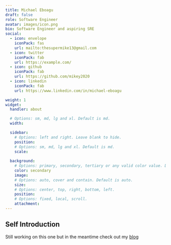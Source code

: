 ```yaml
---
title: Michael Eboagu
draft: false
role: Software Engineer
avatar: images/icon.png
bio: Software Engineer and aspiring SRE
social:
  - icon: envelope
    iconPack: fas
    url: mailto:thesupermike13@gmail.com
  - icon: twitter
    iconPack: fab
    url: https://example.com/
  - icon: github
    iconPack: fab
    url: https://github.com/mikey2020
  - icon: linkedin
    iconPack: fab
    url: https://www.linkedin.com/in/michael-eboagu

weight: 1
widget:
  handler: about

  # Options: sm, md, lg and xl. Default is md.
  width:

  sidebar:
    # Options: left and right. Leave blank to hide.
    position:
    # Options: sm, md, lg and xl. Default is md.
    scale:
  
  background:
    # Options: primary, secondary, tertiary or any valid color value. Default is primary.
    color: secondary
    image:
    # Options: auto, cover and contain. Default is auto.
    size:
    # Options: center, top, right, bottom, left.
    position:
    # Options: fixed, local, scroll.
    attachment: 
---
```


## Self Introduction
Still working on this one but in the meantime check out my [blog](https://supermike.hashnode.dev/)
